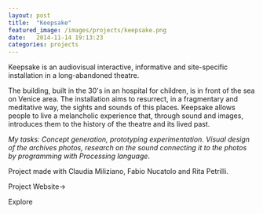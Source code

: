 ```yaml
---
layout: post
title:  "Keepsake"
featured_image: /images/projects/keepsake.png
date:   2014-11-14 19:13:23
categories: projects
---
```


Keepsake is an audiovisual interactive, informative and site-specific installation in a long-abandoned theatre.

The building, built in the 30's in an hospital for children, is in front of the sea on Venice area.
The installation aims to resurrect, in a fragmentary and meditative way, the sights and sounds of this places. Keepsake allows people to live a melancholic experience that, through sound and images, introduces them to the history of the theatre and its lived past.

*My tasks: Concept generation, prototyping experimentation. Visual design of the archives photos, research on the sound connecting it to the photos by programming with Processing language*.

Project made with Claudia Miliziano, Fabio Nucatolo and Rita Petrilli.

Project Website→

<btn class>Explore</btn>
